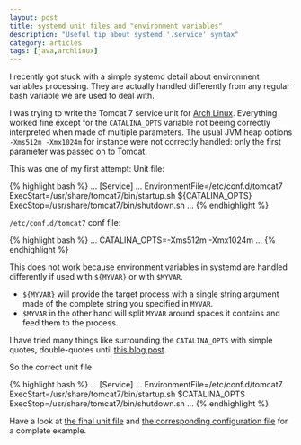 ```yaml
---
layout: post
title: systemd unit files and "environment variables"
description: "Useful tip about systemd '.service' syntax"
category: articles
tags: [java,archlinux]
---
```


I recently got stuck with a simple systemd detail about environment variables processing. They are actually handled differently from any regular bash variable we are used to deal with.

I was trying to write the Tomcat 7 service unit for [Arch Linux](http://www.archlinux.org/packages/extra/any/tomcat7/). Everything worked fine except for the `CATALINA_OPTS` variable not beeing correctly interpreted when made of multiple parameters. The usual JVM heap options `-Xms512m -Xmx1024m` for instance were not correctly handled: only the first parameter was passed on to Tomcat.

This was one of my first attempt: Unit file:

{% highlight bash %}
...
[Service]
...
EnvironmentFile=/etc/conf.d/tomcat7
ExecStart=/usr/share/tomcat7/bin/startup.sh ${CATALINA_OPTS}
ExecStop=/usr/share/tomcat7/bin/shutdown.sh
...
{% endhighlight %}

`/etc/conf.d/tomcat7` conf file:

{% highlight bash %}
...
CATALINA_OPTS=-Xms512m -Xmx1024m
...
{% endhighlight %}

This does not work because environment variables in systemd are handled differently if used with `${MYVAR}` or with `$MYVAR`.

- `${MYVAR}` will provide the target process with a single string argument made of the complete string you specified in `MYVAR`.
- `$MYVAR` in the other hand will split `MYVAR` around spaces it contains and feed them to the process.

I have tried many things like surrounding the `CATALINA_OPTS` with simple quotes, double-quotes until [this blog post](http://patrakov.blogspot.fr/2011/01/writing-systemd-service-files.html%20gave%20me%20the%20solution).

So the correct unit file

{% highlight bash %}
...
[Service]
...
EnvironmentFile=/etc/conf.d/tomcat7
ExecStart=/usr/share/tomcat7/bin/startup.sh $CATALINA_OPTS
ExecStop=/usr/share/tomcat7/bin/shutdown.sh
...
{% endhighlight %}

Have a look at [the final unit file](https://projects.archlinux.org/svntogit/packages.git/tree/trunk/systemd.tomcat7.service?h=packages/tomcat7) and [the corresponding configuration file](https://projects.archlinux.org/svntogit/packages.git/tree/trunk/tomcat7.conf.d?h=packages/tomcat7) for a complete example.

